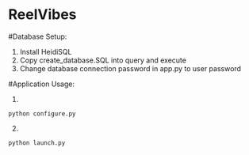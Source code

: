 # ReelVibes

#Database Setup:

1. Install HeidiSQL
2. Copy create_database.SQL into query and execute
3. Change database connection password in app.py to user password

#Application Usage:

1. 
```
python configure.py
```


2. 
```
python launch.py
```
